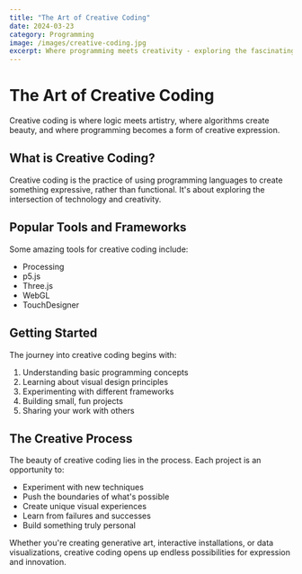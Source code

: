 ```yaml
---
title: "The Art of Creative Coding"
date: 2024-03-23
category: Programming
image: /images/creative-coding.jpg
excerpt: Where programming meets creativity - exploring the fascinating world of creative coding.
---
```


# The Art of Creative Coding

Creative coding is where logic meets artistry, where algorithms create beauty, and where programming becomes a form of creative expression.

## What is Creative Coding?

Creative coding is the practice of using programming languages to create something expressive, rather than functional. It's about exploring the intersection of technology and creativity.

## Popular Tools and Frameworks

Some amazing tools for creative coding include:

- Processing
- p5.js
- Three.js
- WebGL
- TouchDesigner

## Getting Started

The journey into creative coding begins with:

1. Understanding basic programming concepts
2. Learning about visual design principles
3. Experimenting with different frameworks
4. Building small, fun projects
5. Sharing your work with others

## The Creative Process

The beauty of creative coding lies in the process. Each project is an opportunity to:

- Experiment with new techniques
- Push the boundaries of what's possible
- Create unique visual experiences
- Learn from failures and successes
- Build something truly personal

Whether you're creating generative art, interactive installations, or data visualizations, creative coding opens up endless possibilities for expression and innovation. 